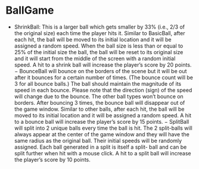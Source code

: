 # BallGame
- ShrinkBall: This is a larger ball which gets smaller by 33% (i.e., 2/3 of the original
size) each time the player hits it. Similar to BasicBall, after each hit, the ball will be
moved to its initial location and it will be assigned a random speed. When the ball size is
less than or equal to 25% of the initial size the ball, the ball will be reset to its original
size and it will start from the middle of the screen with a random initial speed. A hit to a
shrink ball will increase the player’s score by 20 points.
− BounceBall will bounce on the borders of the scene but it will be out after it
bounces for a certain number of times. (The bounce count will be 3 for all bounce balls.)
The ball should maintain the magnitude of its speed in each bounce. Please note that
the direction (sign) of the speed will change due to the bounce. The other ball types
won’t bounce on borders. After bouncing 3 times, the bounce ball will disappear out of
the game window. Similar to other balls, after each hit, the ball will be moved to its
initial location and it will be assigned a random speed. A hit to a bounce ball will
increase the player’s score by 15 points.
− SplitBall will split into 2 unique balls every time the ball is hit. The 2 split-balls will
always appear at the center of the game window and they will have the same radius as
the original ball. Their initial speeds will be randomly assigned. Each ball generated in a
split is itself a split- ball and can be split further when hit with a mouse click. A hit to a
split ball will increase the player’s score by 10 points.
